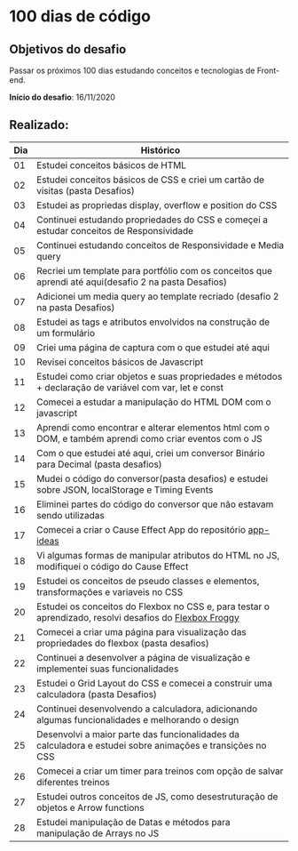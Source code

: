 # 100 dias de código  

## Objetivos do desafio  

Passar os próximos 100 dias estudando conceitos e tecnologias de Front-end.  

**Início do desafio**: 16/11/2020  

## Realizado:

|Dia|Histórico|
|---|---------|
|01|Estudei conceitos básicos de HTML|
|02|Estudei conceitos básicos de CSS e criei um cartão de visitas (pasta Desafios)|
|03|Estudei as propriedas display, overflow e position do CSS|
|04|Continuei estudando propriedades do CSS e começei a estudar conceitos de Responsividade|
|05|Continuei estudando conceitos de Responsividade e Media query|
|06|Recriei um template para portfólio com os conceitos que aprendi até aqui(desafio 2 na pasta Desafios)|
|07|Adicionei um media query ao template recriado (desafio 2 na pasta Desafios)|
|08|Estudei as tags e atributos envolvidos na construção de um formulário|
|09|Criei uma página de captura com o que estudei até aqui|
|10|Revisei conceitos básicos de Javascript|
|11|Estudei como criar objetos e suas propriedades e métodos + declaração de variável com var, let e const|
|12|Comecei a estudar a manipulação do HTML DOM com o javascript|
|13|Aprendi como encontrar e alterar elementos html com o DOM, e também aprendi como criar eventos com o JS|
|14|Com o que estudei até aqui, criei um conversor Binário para Decimal (pasta desafios)|
|15|Mudei o código do conversor(pasta desafios) e estudei sobre JSON, localStorage e Timing Events|
|16|Eliminei partes do código do conversor que não estavam sendo utilizadas|
|17|Comecei a criar o Cause Effect App do repositório [app-ideas](https://github.com/florinpop17/app-ideas)|
|18|Vi algumas formas de manipular atributos do HTML no JS, modifiquei o código do Cause Effect|
|19|Estudei os conceitos de pseudo classes e elementos, transformações e variaveis no CSS|
|20|Estudei os conceitos do Flexbox no CSS e, para testar o aprendizado, resolvi desafios do [Flexbox Froggy](https://flexboxfroggy.com/)| 
|21|Comecei a criar uma página para visualização das propriedades do flexbox (pasta desafios)|
|22|Continuei a desenvolver a página de visualização e implementei suas funcionalidades|
|23|Estudei o Grid Layout do CSS e comecei a construir uma calculadora (pasta Desafios)|
|24|Continuei desenvolvendo a calculadora, adicionando algumas funcionalidades e melhorando o design|
|25|Desenvolvi a maior parte das funcionalidades da calculadora e estudei sobre animações e transições no CSS|
|26|Comecei a criar um timer para treinos com opção de salvar diferentes treinos|
|27|Estudei outros conceitos de JS, como desestruturação de objetos e Arrow functions|
|28|Estudei manipulação de Datas e métodos para manipulação de Arrays no JS|